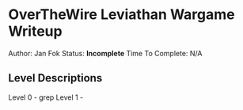 # OverTheWire Leviathan Wargame Writeup
Author: Jan Fok
Status: **Incomplete**
Time To Complete: N/A

## Level Descriptions
Level 0 - grep
Level 1 - 

